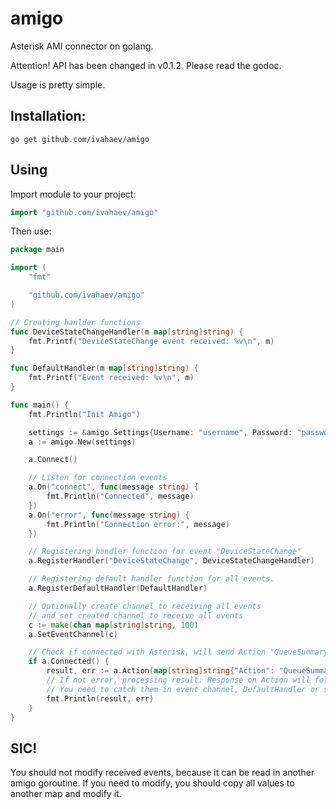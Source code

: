 # amigo
Asterisk AMI connector on golang.

Attention!
API has been changed in v0.1.2. Please read the godoc.

Usage is pretty simple.

## Installation:

`go get github.com/ivahaev/amigo`

## Using
Import module to your project:
```go
import "github.com/ivahaev/amigo"
```

Then use:
```go
package main

import (
	"fmt"

	"github.com/ivahaev/amigo"
)

// Creating hanlder functions
func DeviceStateChangeHandler(m map[string]string) {
	fmt.Printf("DeviceStateChange event received: %v\n", m)
}

func DefaultHandler(m map[string]string) {
	fmt.Printf("Event received: %v\n", m)
}

func main() {
	fmt.Println("Init Amigo")

	settings := &amigo.Settings{Username: "username", Password: "password", Host: "host"}
	a := amigo.New(settings)

	a.Connect()

	// Listen for connection events
	a.On("connect", func(message string) {
		fmt.Println("Connected", message)
	})
	a.On("error", func(message string) {
		fmt.Println("Connection error:", message)
	})

	// Registering handler function for event "DeviceStateChange"
	a.RegisterHandler("DeviceStateChange", DeviceStateChangeHandler)

	// Registering default handler function for all events.
	a.RegisterDefaultHandler(DefaultHandler)

	// Optionally create channel to receiving all events
	// and set created channel to receive all events
	c := make(chan map[string]string, 100)
	a.SetEventChannel(c)

	// Check if connected with Asterisk, will send Action "QueueSummary"
	if a.Connected() {
		result, err := a.Action(map[string]string{"Action": "QueueSummary", "ActionID": "Init"})
		// If not error, processing result. Response on Action will follow in defined events.
		// You need to catch them in event channel, DefaultHandler or specified HandlerFunction
		fmt.Println(result, err)
	}
}
```

## SIC!
You should not modify received events, because it can be read in another amigo goroutine.
If you need to modify, you should copy all values to another map and modify it.